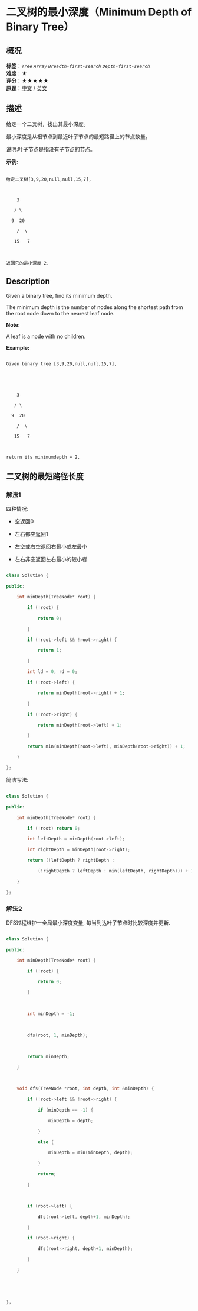 # 二叉树的最小深度（Minimum Depth of Binary Tree）
## 概况
**标签**：*`Tree`*  *`Array`*  *`Breadth-first-search`*  *`Depth-first-search`*<br>
**难度**：★<br>
**评分**：★★★★★<br>
**原题**：[中文](https://leetcode-cn.com/problems/minimum-depth-of-binary-tree) / [英文](https://leetcode.com/problems/minimum-depth-of-binary-tree)
## 描述

给定一个二叉树，找出其最小深度。



最小深度是从根节点到最近叶子节点的最短路径上的节点数量。



说明:叶子节点是指没有子节点的节点。



**示例:**

```

给定二叉树[3,9,20,null,null,15,7],



    3

   / \

  9  20

    /  \

   15   7



返回它的最小深度 2.

```



## Description

Given a binary tree, find its minimum depth.



The minimum depth is the number of nodes along the shortest path from the root node down to the nearest leaf node.

**Note:**

A leaf is a node with no children.



**Example:**

```

Given binary tree [3,9,20,null,null,15,7],





    3

   / \

  9  20

    /  \

   15   7



return its minimumdepth = 2.

```





## 二叉树的最短路径长度



### 解法1

四种情况:

- 空返回0

- 左右都空返回1

- 左空或右空返回右最小或左最小

- 左右非空返回左右最小的较小者

```c++

class Solution {

public:

    int minDepth(TreeNode* root) {

        if (!root) {

            return 0;

        }

        if (!root->left && !root->right) {

            return 1;

        }

        int ld = 0, rd = 0;

        if (!root->left) {

            return minDepth(root->right) + 1;

        }

        if (!root->right) {

            return minDepth(root->left) + 1;

        }

        return min(minDepth(root->left), minDepth(root->right)) + 1;

    }

};

```



简洁写法:

```c++

class Solution {

public:

    int minDepth(TreeNode* root) {

        if (!root) return 0;

        int leftDepth = minDepth(root->left);

        int rightDepth = minDepth(root->right);

        return (!leftDepth ? rightDepth : 

            (!rightDepth ? leftDepth : min(leftDepth, rightDepth))) + 1;

    }

};

```





### 解法2

DFS过程维护一全局最小深度变量, 每当到达叶子节点时比较深度并更新.

```c++

class Solution {

public:

    int minDepth(TreeNode* root) {

        if (!root) {

            return 0;

        }

        

        int minDepth = -1;

        

        dfs(root, 1, minDepth);

        

        return minDepth;

    }

    

    void dfs(TreeNode *root, int depth, int &minDepth) {

        if (!root->left && !root->right) {

            if (minDepth == -1) {

                minDepth = depth;

            }

            else {

                minDepth = min(minDepth, depth);

            }

            return;

        }

        

        if (root->left) {

            dfs(root->left, depth+1, minDepth);

        }

        if (root->right) {

            dfs(root->right, depth+1, minDepth);

        }

    }

    

    

};

```
